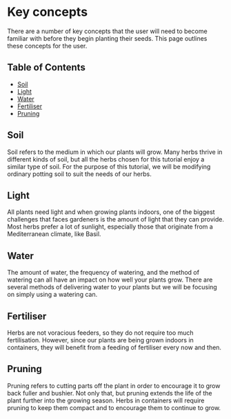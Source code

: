 # Key concepts

There are a number of key concepts that the user will need to become familiar with before they begin planting their seeds. This page outlines these concepts for the user. 

## Table of Contents
- [Soil](#soil)
- [Light](#light)
- [Water](#water)
- [Fertiliser](#fertiliser)
- [Pruning](#pruning)

## Soil

Soil refers to the medium in which our plants will grow. Many herbs thrive in different kinds of soil, but all the herbs chosen for this tutorial enjoy a similar type of soil. For the purpose of this tutorial, we will be modifying ordinary potting soil to suit the needs of our herbs. 

## Light

All plants need light and when growing plants indoors, one of the biggest challenges that faces gardeners is the amount of light that they can provide. Most herbs prefer a lot of sunlight, especially those that originate from a Mediterranean climate, like Basil. 

## Water

The amount of water, the frequency of watering, and the method of watering can all have an impact on how well your plants grow. There are several methods of delivering water to your plants but we will be focusing on simply using a watering can.

## Fertiliser 

Herbs are not voracious feeders, so they do not require too much fertilisation. However, since our plants are being grown indoors in containers, they will benefit from a feeding of fertiliser every now and then. 

## Pruning

Pruning refers to cutting parts off the plant in order to encourage it to grow back fuller and bushier. Not only that, but pruning extends the life of the plant further into the growing season. Herbs in containers will require pruning to keep them compact and to encourage them to continue to grow. 